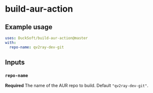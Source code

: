 # build-aur-action

## Example usage
```yaml
uses: DuckSoft/build-aur-action@master
with:
  repo-name: qv2ray-dev-git
```

## Inputs
### `repo-name`
**Required** The name of the AUR repo to build. Default `"qv2ray-dev-git"`.

